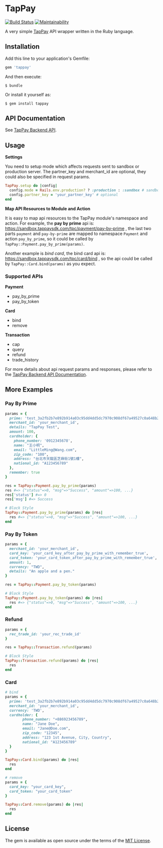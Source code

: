 # TapPay

[![Build Status](https://travis-ci.org/hzchirs/tappay-ruby.svg?branch=master)](https://travis-ci.org/hzchirs/tappay-ruby)
[![Maintainability](https://api.codeclimate.com/v1/badges/1bc81b37e0025c3de443/maintainability)](https://codeclimate.com/github/hzchirs/tappay-ruby/maintainability)

A very simple [TapPay](https://www.tappaysdk.com/tch) API wrapper written in the Ruby language.

## Installation

Add this line to your application's Gemfile:

```ruby
gem 'tappay'
```

And then execute:

    $ bundle

Or install it yourself as:

    $ gem install tappay

## API Documentation
See [TapPay Backend API](https://docs.tappaysdk.com/tutorial/zh/back.html#back).

## Usage

**Settings**

You need to setup mode which affects requests sent to sandbox or production server.
The partner_key and merchant_id are optional, they could also be specified in request params.

```ruby
TapPay.setup do |config|
  config.mode = Rails.env.production? ? :production : :sandbox # sandbox or production
  config.partner_key = 'your_partner_key' # optional
end
```

**Map API Resources to Module and Action**

It is easy to map api resources to the TapPay module's namespace and action. 
For example, the **pay by prime** api is: 
https://sandbox.tappaysdk.com/tpc/payment/pay-by-prime , 
the last two parts `payment` and `pay-by-prime` are mapped to
namespace `Payment` and action `pay_by_prime`, so it could be called by
`TapPay::Payment.pay_by_prime(params)`.

Another example is *bind card*, the bind card api is: 
https://sandbox.tappaysdk.com/tpc/card/bind , so the api could be called by `TapPay::Card.bind(params)` as you expect.

### Supported APIs
**Payment**

  * pay_by_prime
  * pay_by_token

**Card**

  * bind
  * remove

**Transaction**

  * cap
  * query
  * refund
  * trade_history

For more details about api request params and responses, please refer to the [TapPay Backend API Documentation](https://docs.tappaysdk.com/tutorial/zh/back.html#back).

## More Examples
### Pay By Prime
```ruby
params = {
  prime: 'test_3a2fb2b7e892b914a03c95dd4dd5dc7970c908df67a49527c0a648b2bc9',
  merchant_id: 'your_merchant_id',
  details: "TapPay Test",
  amount: 100,
  cardholder: {
    phone_number: '0912345678',
    name: "王小明",
    email: "LittleMing@Wang.com",
    zip_code: "100",
    address: "台北市天龍區芝麻街1號1樓",
    national_id: "A123456789"
  },
  remember: true
}

res = TapPay::Payment.pay_by_prime(params)
res #=> {"status"=>0, "msg"=>"Success", "amount"=>100, ...}
res['status'] #=> 0
res['msg'] #=> Success

# Block Style
TapPay::Payment.pay_by_prime(params) do |res|
  res #=> {"status"=>0, "msg"=>"Success", "amount"=>100, ...}
end
```

### Pay By Token
```ruby
params = {
  merchant_id: 'your_merchant_id',
  card_key: 'your_card_key_after_pay_by_prime_with_remember_true',
  card_token: 'your_card_token_after_pay_by_prime_with_remember_true',
  amount: 1,
  currency: "TWD",
  details: "An apple and a pen."
}

res = TapPay::Payment.pay_by_token(params)

# Block Style
TapPay::Payment.pay_by_token(params) do |res|
  res #=> {"status"=>0, "msg"=>"Success", "amount"=>100, ...}
end
```

### Refund
```ruby
params = {
  rec_trade_id: 'your_rec_trade_id'
}

res = TapPay::Transaction.refund(params)

# Block Style
TapPay::Transaction.refund(params) do |res|
  res 
end
```

### Card
```ruby
# bind
params = {
  prime: 'test_3a2fb2b7e892b914a03c95dd4dd5dc7970c908df67a49527c0a648b2bc9',
  merchant_id: 'your_merchant_id',
  currency: 'TWD',
  cardholder: {
        phone_number: "+886923456789",
        name: "Jane Doe",
        email: "Jane@Doe.com",
        zip_code: "12345",
        address: "123 1st Avenue, City, Country",
        national_id: "A123456789"
  }
}

TapPay::Card.bind(params) do |res|
  res
end

# remove
params = {
  card_key: "your_card_key",
  card_token: "your_card_token"
}

TapPay::Card.remove(params) do |res|
  res
end
```


## License

The gem is available as open source under the terms of the [MIT License](https://opensource.org/licenses/MIT).
